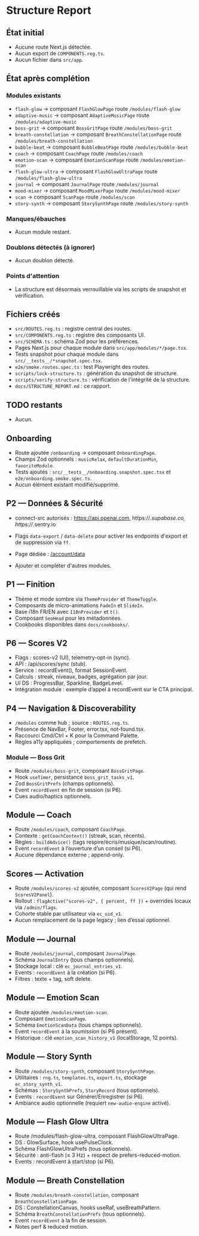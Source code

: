 # Structure Report

## État initial
- Aucune route Next.js détectée.
- Aucun export de `COMPONENTS.reg.ts`.
- Aucun fichier dans `src/app`.

## État après complétion
### Modules existants
- `flash-glow` → composant `FlashGlowPage` route `/modules/flash-glow`
- `adaptive-music` → composant `AdaptiveMusicPage` route `/modules/adaptive-music`
- `boss-grit` → composant `BossGritPage` route `/modules/boss-grit`
- `breath-constellation` → composant `BreathConstellationPage` route `/modules/breath-constellation`
- `bubble-beat` → composant `BubbleBeatPage` route `/modules/bubble-beat`
- `coach` → composant `CoachPage` route `/modules/coach`
- `emotion-scan` → composant `EmotionScanPage` route `/modules/emotion-scan`
- `flash-glow-ultra` → composant `FlashGlowUltraPage` route `/modules/flash-glow-ultra`
- `journal` → composant `JournalPage` route `/modules/journal`
- `mood-mixer` → composant `MoodMixerPage` route `/modules/mood-mixer`
- `scan` → composant `ScanPage` route `/modules/scan`
- `story-synth` → composant `StorySynthPage` route `/modules/story-synth`

### Manques/ébauches
- Aucun module restant.

### Doublons détectés (à ignorer)
- Aucun doublon détecté.

### Points d'attention
- La structure est désormais verrouillable via les scripts de snapshot et vérification.

## Fichiers créés
- `src/ROUTES.reg.ts` : registre central des routes.
- `src/COMPONENTS.reg.ts` : registre des composants UI.
- `src/SCHEMA.ts` : schéma Zod pour les préférences.
- Pages Next.js pour chaque module dans `src/app/modules/*/page.tsx`.
- Tests snapshot pour chaque module dans `src/__tests__/*snapshot.spec.tsx`.
- `e2e/smoke.routes.spec.ts` : test Playwright des routes.
- `scripts/lock-structure.ts` : génération du snapshot de structure.
- `scripts/verify-structure.ts` : vérification de l'intégrité de la structure.
- `docs/STRUCTURE_REPORT.md` : ce rapport.

## TODO restants
- Aucun.

## Onboarding
- Route ajoutée `/onboarding` → composant `OnboardingPage`.
- Champs Zod optionnels : `musicRelax`, `defaultDurationMin`, `favoriteModule`.
- Tests ajoutés : `src/__tests__/onboarding.snapshot.spec.tsx` et `e2e/onboarding.smoke.spec.ts`.
- Aucun élément existant modifié/supprimé.

## P2 — Données & Sécurité
- connect-src autorisés : https://api.openai.com, https://*.supabase.co, https://*.sentry.io
- Flags `data-export` / `data-delete` pour activer les endpoints d'export et de suppression via `ff`.
- Page dédiée : [/account/data](/account/data)

- Ajouter et compléter d'autres modules.

## P1 — Finition
- Thème et mode sombre via `ThemeProvider` et `ThemeToggle`.
- Composants de micro-animations `FadeIn` et `SlideIn`.
- Base i18n FR/EN avec `I18nProvider` et `t()`.
- Composant `SeoHead` pour les métadonnées.
- Cookbooks disponibles dans `docs/cookbooks/`.

## P6 — Scores V2
- Flags : scores-v2 (UI), telemetry-opt-in (sync).
- API : /api/scores/sync (stub).
- Service : recordEvent(), format SessionEvent.
- Calculs : streak, niveaux, badges, agrégation par jour.
- UI DS : ProgressBar, Sparkline, BadgeLevel.
- Intégration module : exemple d’appel à recordEvent sur le CTA principal.

## P4 — Navigation & Discoverability
- `/modules` comme hub ; source : `ROUTES.reg.ts`.
- Présence de NavBar, Footer, error.tsx, not-found.tsx.
- Raccourci Cmd/Ctrl + K pour la Command Palette.
- Règles a11y appliquées ; comportements de prefetch.

### Module — Boss Grit
- Route `/modules/boss-grit`, composant `BossGritPage`.
- Hook `useTimer`, persistance `boss_grit_tasks_v1`.
- Zod `BossGritPrefs` (champs optionnels).
- Event `recordEvent` en fin de session (si P6).
- Cues audio/haptics optionnels.

## Module — Coach
- Route `/modules/coach`, composant `CoachPage`.
- Contexte : `getCoachContext()` (streak, scan, récents).
- Règles : `buildAdvice()` (tags respire/écris/musique/scan/routine).
- Event `recordEvent` à l’ouverture d’un conseil (si P6).
- Aucune dépendance externe ; append-only.

## Scores — Activation
- Route `/modules/scores-v2` ajoutée, composant `ScoresV2Page` (qui rend `ScoresV2Panel`).
- Rollout : `flagActive("scores-v2", { percent, ff })` + overrides locaux via `/admin/flags`.
- Cohorte stable par utilisateur via `ec_uid_v1`.
- Aucun remplacement de la page legacy ; lien d’essai optionnel.
## Module — Journal
- Route `/modules/journal`, composant `JournalPage`.
- Schéma `JournalEntry` (tous champs optionnels).
- Stockage local : clé `ec_journal_entries_v1`.
- Events : `recordEvent` à la création (si P6).
- Filtres : texte + tag, soft delete.

## Module — Emotion Scan
- Route ajoutée `/modules/emotion-scan`.
- Composant `EmotionScanPage`.
- Schéma `EmotionScanData` (tous champs optionnels).
- Event `recordEvent` à la soumission (si P6 présent).
- Historique : clé `emotion_scan_history_v1` (localStorage, 12 points).

## Module — Story Synth
- Route `/modules/story-synth`, composant `StorySynthPage`.
- Utilitaires : `rng.ts`, `templates.ts`, `export.ts`, stockage `ec_story_synth_v1`.
- Schémas : `StorySynthPrefs`, `StoryRecord` (tous optionnels).
- Events : `recordEvent` sur Générer/Enregistrer (si P6).
- Ambiance audio optionnelle (requiert `new-audio-engine` activé).

## Module — Flash Glow Ultra
- Route /modules/flash-glow-ultra, composant FlashGlowUltraPage.
- DS : GlowSurface, hook usePulseClock.
- Schéma FlashGlowUltraPrefs (tous optionnels).
- Sécurité : anti-flash (≤ 3 Hz) + respect de prefers-reduced-motion.
- Events : recordEvent à start/stop (si P6).

## Module — Breath Constellation
- Route `/modules/breath-constellation`, composant `BreathConstellationPage`.
- DS : ConstellationCanvas, hooks useRaf, useBreathPattern.
- Schéma `BreathConstellationPrefs` (tous optionnels).
- Event `recordEvent` à la fin de session.
- Notes perf & reduced motion.

